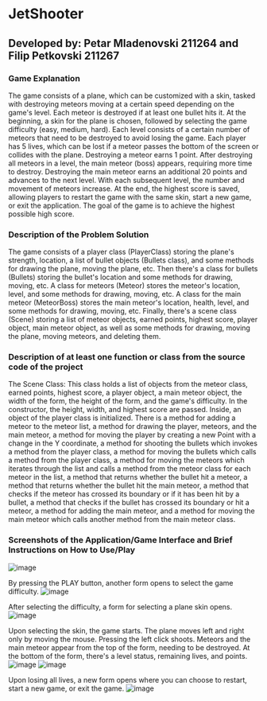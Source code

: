 # JetShooter
## Developed by: Petar Mladenovski 211264 and Filip Petkovski 211267
### Game Explanation
The game consists of a plane, which can be customized with a skin, tasked with destroying meteors moving at a certain speed depending on the game's level. Each meteor is destroyed if at least one bullet hits it. At the beginning, a skin for the plane is chosen, followed by selecting the game difficulty (easy, medium, hard). Each level consists of a certain number of meteors that need to be destroyed to avoid losing the game. Each player has 5 lives, which can be lost if a meteor passes the bottom of the screen or collides with the plane. Destroying a meteor earns 1 point. After destroying all meteors in a level, the main meteor (boss) appears, requiring more time to destroy. Destroying the main meteor earns an additional 20 points and advances to the next level. With each subsequent level, the number and movement of meteors increase. At the end, the highest score is saved, allowing players to restart the game with the same skin, start a new game, or exit the application. The goal of the game is to achieve the highest possible high score.

### Description of the Problem Solution

The game consists of a player class (PlayerClass) storing the plane's strength, location, a list of bullet objects (Bullets class), and some methods for drawing the plane, moving the plane, etc. 
Then there's a class for bullets (Bullets) storing the bullet's location and some methods for drawing, moving, etc. 
A class for meteors (Meteor) stores the meteor's location, level, and some methods for drawing, moving, etc. 
A class for the main meteor (MeteorBoss) stores the main meteor's location, health, level, and some methods for drawing, moving, etc. 
Finally, there's a scene class (Scene) storing a list of meteor objects, earned points, highest score, player object, main meteor object, as well as some methods for drawing, moving the plane, moving meteors, and deleting them.

### Description of at least one function or class from the source code of the project

The Scene Class:
This class holds a list of objects from the meteor class, earned points, highest score, a player object, a main meteor object, the width of the form, the height of the form, and the game's difficulty.
In the constructor, the height, width, and highest score are passed. Inside, an object of the player class is initialized.
There is a method for adding a meteor to the meteor list, a method for drawing the player, meteors, and the main meteor, a method for moving the player by creating a new Point with a change in the Y coordinate, a method for shooting the bullets which invokes a method from the player class, a method for moving the bullets which calls a method from the player class, a method for moving the meteors which iterates through the list and calls a method from the meteor class for each meteor in the list, a method that returns whether the bullet hit a meteor, a method that returns whether the bullet hit the main meteor, a method that checks if the meteor has crossed its boundary or if it has been hit by a bullet, a method that checks if the bullet has crossed its boundary or hit a meteor, a method for adding the main meteor, and a method for moving the main meteor which calls another method from the main meteor class.

### Screenshots of the Application/Game Interface and Brief Instructions on How to Use/Play

![image](https://github.com/JetShooter/JetShooter/assets/132352865/4bfac75e-e151-43d0-8a7c-39794f8cfeb5)

By pressing the PLAY button, another form opens to select the game difficulty.
![image](https://github.com/JetShooter/JetShooter/assets/132352865/012e5341-b8eb-42fb-a66f-a44bbc1b9f73)

After selecting the difficulty, a form for selecting a plane skin opens.
![image](https://github.com/JetShooter/JetShooter/assets/132352865/29949bf3-d03d-4f4c-9112-32760ddb0bcb)

Upon selecting the skin, the game starts. The plane moves left and right only by moving the mouse. Pressing the left click shoots. Meteors and the main meteor appear from the top of the form, needing to be destroyed. At the bottom of the form, there's a level status, remaining lives, and points.
![image](https://github.com/JetShooter/JetShooter/assets/132352865/7e23f0da-0cce-4539-9d60-a92b1241f29a)
![image](https://github.com/JetShooter/JetShooter/assets/132352865/6afa6ec5-f3e2-4a1f-976c-646945b753fa)

Upon losing all lives, a new form opens where you can choose to restart, start a new game, or exit the game.
![image](https://github.com/JetShooter/JetShooter/assets/132352865/2d5f77b5-3435-4a7a-9350-beb3c8e6e73c)




